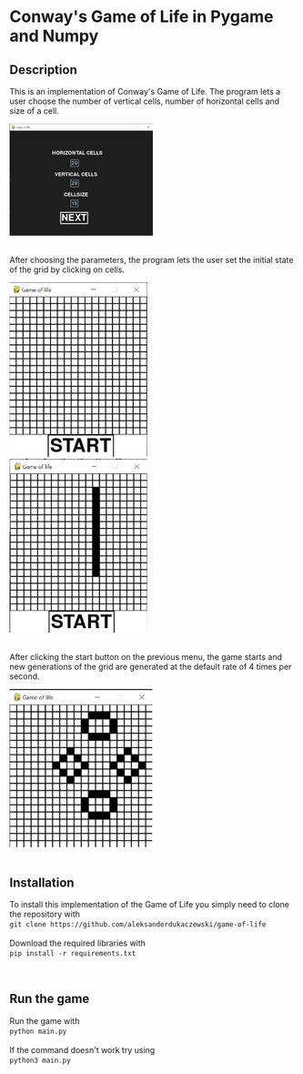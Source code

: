 <h1>Conway's Game of Life in Pygame and Numpy </h1>

<h2>Description</h2>
<p>
This is an implementation of Conway's Game of Life. The program lets a user choose the number of vertical cells, number of horizontal cells and size of a cell.
</p>
<img src="img_readme/welcomemenu.png" style="float: center; margin-right: 10px; width: 50%;" />
</br> </br>
<p>
After choosing the parameters, the program lets the user set the initial state of the grid by clicking on cells.
</p>
<img src="img_readme/choosefields.png" style="float: centre; margin-right: 10px; width: 48%;" /> 
<img src="img_readme/choosefields_example.png" style="float: centre; margin-right: 10px; width: 48%;" />
</br></br>
<p>
After clicking the start button on the previous menu, the game starts and new generations of the grid are generated at the default rate of 4 times per second. 
</p>
<img src="img_readme/rungame.png" style="float: center; margin-right: 10px; width: 50%;" /> 
</br></br>

<h2>Installation</h2>
<p>
To install this implementation of the Game of Life you simply need to clone the repository with </br>
<code>git clone https://github.com/aleksanderdukaczewski/game-of-life</code> </br>
</br>
Download the required libraries with </br>
<code>pip install -r requirements.txt</code> </br>
</p>

</br>

<h2>Run the game</h2>
<p>
Run the game with </br>
<code>python main.py</code></br>
</br>
If the command doesn't work try using</br>
<code>python3 main.py</code></br>
</p>